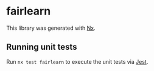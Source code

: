 # fairlearn

This library was generated with [Nx](https://nx.dev).

## Running unit tests

Run `nx test fairlearn` to execute the unit tests via [Jest](https://jestjs.io).
